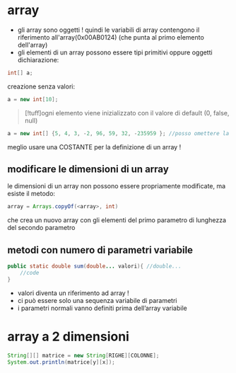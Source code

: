 # array
- gli array sono oggetti ! quindi le variabili di array contengono il riferimento all'array(0x00AB0124) (che punta al primo elemento dell'array)
- gli elementi di un array possono essere tipi primitivi oppure oggetti
dichiarazione:
```java
int[] a;
```

creazione senza valori:
```java
a = new int[10];
```

>[!tuff]ogni elemento viene inizializzato con il valore di default (0, false, null)

```java
a = new int[] {5, 4, 3, -2, 96, 59, 32, -235959 }; //posso omettere la dimensione
```

meglio usare una COSTANTE per la definizione di un array !

## modificare le dimensioni di un array
le dimensioni di un array non possono essere propriamente modificate, ma esiste il metodo:
```java
array = Arrays.copyOf(<array>, int)
```
che crea un nuovo array con gli elementi del primo parametro di lunghezza del secondo parametro 

## metodi con numero di parametri variabile
```java
public static double sum(double... valori){ //double...
	//code
}
```
- valori diventa un riferimento ad array ! 
- ci può essere solo una sequenza variabile di parametri
- i parametri normali vanno definiti prima dell’array variabile

# array a 2 dimensioni
```java
String[][] matrice = new String[RIGHE][COLONNE];
System.out.println(matrice[y][x]);
```
